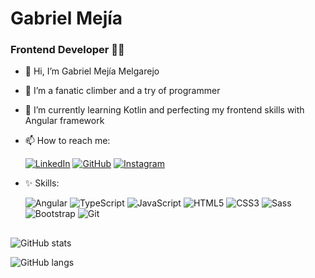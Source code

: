 # Gabriel Mejía
### Frontend Developer 🐱‍👤
- 👋 Hi, I’m Gabriel Mejía Melgarejo
- 💖 I’m a fanatic climber and a try of programmer
- 🧠 I’m currently learning Kotlin and perfecting my frontend skills with Angular framework
- 📫 How to reach me:

  [![LinkedIn][linkedin-shield]][linkedin-url]
  [![GitHub][github-shield]][github-url]
  [![Instagram][instagram-shield]][instagram-url]
  
 - ✨ Skills:
 
     ![Angular][angular-shield]
     ![TypeScript][typescript-shield]
     ![JavaScript][javascript-shield]
     ![HTML5][html-shield]
     ![CSS3][css-shield]
     ![Sass][sass-shield]
     ![Bootstrap][bootstrap-shield]
     ![Git][git-shield]      
     
##

![GitHub stats][github-stats]

![GitHub langs][github-langs]


<!-- MARKDOWN LINKS & IMAGES -->
<!-- https://www.markdownguide.org/basic-syntax/#reference-style-links -->
<!-- https://github.com/Ileriayo/markdown-badges -->
[linkedin-shield]: https://img.shields.io/badge/linkedin-%230077B5.svg?style=for-the-badge&logo=linkedin&logoColor=white
[linkedin-url]: https://www.linkedin.com/in/endermejia
[github-shield]: https://img.shields.io/badge/github-%23121011.svg?style=for-the-badge&logo=github&logoColor=white
[github-url]: https://github.com/endermejia
[instagram-shield]: https://img.shields.io/badge/Instagram-%23E4405F.svg?style=for-the-badge&logo=Instagram&logoColor=white
[instagram-url]: https://www.instagram.com/gabri.mejia
[angular-shield]: https://img.shields.io/badge/angular-%23DD0031.svg?style=for-the-badge&logo=angular&logoColor=white
[typescript-shield]: https://img.shields.io/badge/typescript-%23007ACC.svg?style=for-the-badge&logo=typescript&logoColor=white
[javascript-shield]: https://img.shields.io/badge/javascript-%23323330.svg?style=for-the-badge&logo=javascript&logoColor=%23F7DF1E
[html-shield]: https://img.shields.io/badge/html5-%23E34F26.svg?style=for-the-badge&logo=html5&logoColor=white
[css-shield]: https://img.shields.io/badge/css3-%231572B6.svg?style=for-the-badge&logo=css3&logoColor=white
[sass-shield]: https://img.shields.io/badge/SASS-hotpink.svg?style=for-the-badge&logo=SASS&logoColor=white
[bootstrap-shield]: https://img.shields.io/badge/bootstrap-%23563D7C.svg?style=for-the-badge&logo=bootstrap&logoColor=white
[git-shield]: https://img.shields.io/badge/git-%23F05033.svg?style=for-the-badge&logo=git&logoColor=white
[github-stats]: https://github-readme-stats.vercel.app/api?username=endermejia&show_icons=true&include_all_commits=true&hide=contribs,prs&cache_seconds=86400
[github-langs]: https://github-readme-stats.vercel.app/api/top-langs/?username=endermejia&layout=compact
